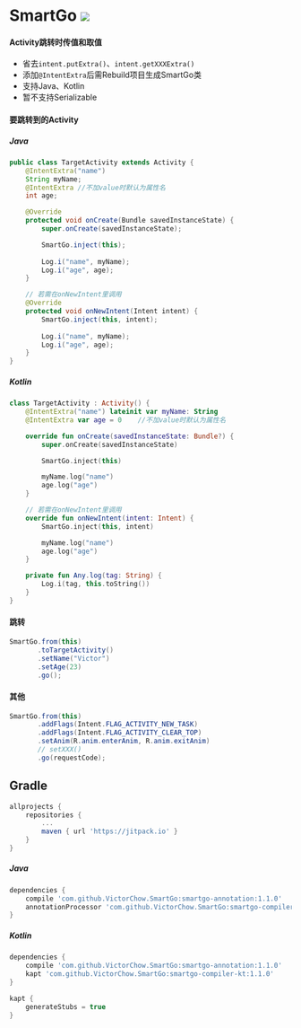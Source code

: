 # SmartGo  [![](https://jitpack.io/v/VictorChow/SmartGo.svg)](https://jitpack.io/#VictorChow/SmartGo)

#### Activity跳转时传值和取值

* 省去`intent.putExtra()`、`intent.getXXXExtra()`
* 添加`@IntentExtra`后需Rebuild项目生成SmartGo类
* 支持Java、Kotlin
* 暂不支持Serializable

#### 要跳转到的Activity

##### Java

```java
public class TargetActivity extends Activity {
    @IntentExtra("name")
    String myName; 
    @IntentExtra //不加value时默认为属性名
    int age;

    @Override
    protected void onCreate(Bundle savedInstanceState) {
        super.onCreate(savedInstanceState);

        SmartGo.inject(this);
      
        Log.i("name", myName);
        Log.i("age", age);
    }

    // 若需在onNewIntent里调用
    @Override
    protected void onNewIntent(Intent intent) {
        SmartGo.inject(this, intent);
      
        Log.i("name", myName);
        Log.i("age", age);
    }
}
```
##### Kotlin

```kotlin
class TargetActivity : Activity() {
    @IntentExtra("name") lateinit var myName: String
    @IntentExtra var age = 0    //不加value时默认为属性名

    override fun onCreate(savedInstanceState: Bundle?) {
        super.onCreate(savedInstanceState)

        SmartGo.inject(this)

        myName.log("name")
        age.log("age")
    }

    // 若需在onNewIntent里调用
    override fun onNewIntent(intent: Intent) {
        SmartGo.inject(this, intent)

        myName.log("name")
        age.log("age")
    }

    private fun Any.log(tag: String) {
        Log.i(tag, this.toString())
    }
}
```

#### 跳转

```java
SmartGo.from(this)
	   .toTargetActivity()
	   .setName("Victor")
	   .setAge(23)
	   .go();
```

#### 其他

```java
SmartGo.from(this)
       .addFlags(Intent.FLAG_ACTIVITY_NEW_TASK)
       .addFlags(Intent.FLAG_ACTIVITY_CLEAR_TOP)
       .setAnim(R.anim.enterAnim, R.anim.exitAnim)
       // setXXX()
       .go(requestCode);
```

## Gradle

```groovy
allprojects {
    repositories {
        ...
        maven { url 'https://jitpack.io' }
    }
}
```

##### Java

```groovy
dependencies {
    compile 'com.github.VictorChow.SmartGo:smartgo-annotation:1.1.0'
    annotationProcessor 'com.github.VictorChow.SmartGo:smartgo-compiler:1.1.0'
}
```
##### Kotlin

```groovy
dependencies {
    compile 'com.github.VictorChow.SmartGo:smartgo-annotation:1.1.0'
    kapt 'com.github.VictorChow.SmartGo:smartgo-compiler-kt:1.1.0'
}

kapt {
    generateStubs = true
}
```

